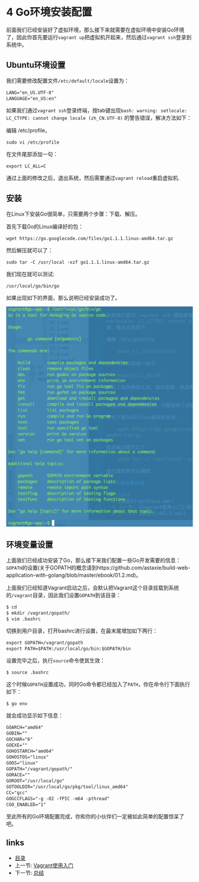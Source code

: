 # 4 Go环境安装配置

前面我们已经安装好了虚拟环境，那么接下来就需要在虚拟环境中安装Go环境了，因此你首先要运行`vagrant up`把虚拟机开起来，然后通过`vagrant ssh`登录到系统中。

## Ubuntu环境设置
我们需要修改配置文件`/etc/default/locale`设置为：

	LANG="en_US.UTF-8"
	LANGUAGE="en_US:en"

如果我们通过`vagrant ssh`登录终端，按tab键出现`bash: warning: setlocale: LC_CTYPE: cannot change locale (zh_CN.UTF-8)` 的警告错误，解决方法如下：

编辑 /etc/profile，

	sudo vi /etc/profile

在文件尾部添加一句：

	export LC_ALL=C

通过上面的修改之后，退出系统，然后需要通过`vagrant reload`重启虚拟机.

## 安装
在Linux下安装Go很简单，只需要两个步骤：下载、解压。

首先下载Go的Linux编译好的包：

	wget https://go.googlecode.com/files/go1.1.1.linux-amd64.tar.gz

然后解压就可以了：

	sudo tar -C /usr/local -xzf go1.1.1.linux-amd64.tar.gz

我们现在就可以测试:

	/usr/local/go/bin/go

如果出现如下的界面，那么说明已经安装成功了。

![](images/1.4.go.png)

## 环境变量设置
上面我们已经成功安装了Go，那么接下来我们配置一些Go开发需要的信息：`GOPATH`的设置(关于GOPATH的概念请到https://github.com/astaxie/build-web-application-with-golang/blob/master/ebook/01.2.md)。

上面我们已经知道Vagrant启动之后，会默认把Vagrant这个目录挂载到系统的`/vagrant`目录，因此我们设置`GOPATH`到该目录：

	$ cd
	$ mkdir /vagrant/gopath/
	$ vim .bashrc

切换到用户目录，打开bashrc进行设置，在最末尾增加如下两行：

	export GOPATH=/vagrant/gopath
	export PATH=$PATH:/usr/local/go/bin:$GOPATH/bin

设置完毕之后，执行`source`命令使其生效：

	$ source .bashrc

这个时候`GOPATH`设置成功，同时Go命令都已经加入了`PATH`，你在命令行下面执行如下：

	$ go env

就会成功显示如下信息：

	GOARCH="amd64"
	GOBIN=""
	GOCHAR="6"
	GOEXE=""
	GOHOSTARCH="amd64"
	GOHOSTOS="linux"
	GOOS="linux"
	GOPATH="/vagrant/gopath/"
	GORACE=""
	GOROOT="/usr/local/go"
	GOTOOLDIR="/usr/local/go/pkg/tool/linux_amd64"
	CC="gcc"
	GOGCCFLAGS="-g -O2 -fPIC -m64 -pthread"
	CGO_ENABLED="1"

至此所有的Go环境配置完成，你和你的小伙伴们一定被如此简单的配置惊呆了吧。

## links  
  * [目录](preface.md)
  * 上一节: [Vagrant使用入门](01.3.md)
  * 下一节: [总结](01.5.md)
